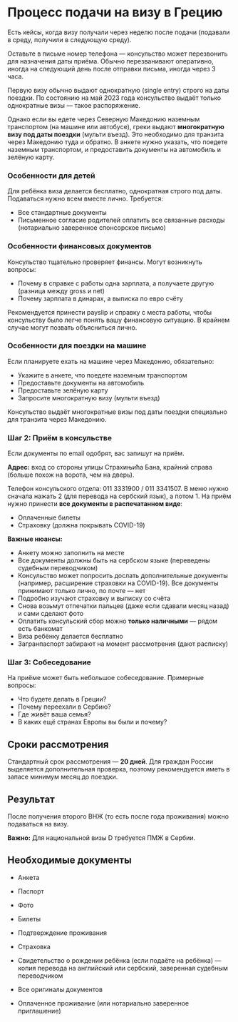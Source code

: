 # Процесс подачи на визу в Грецию
Есть кейсы, когда визу получали через неделю после подачи (подавали в среду, получили в следующую среду).

Оставьте в письме номер телефона — консульство может перезвонить для назначения даты приёма. Обычно перезванивают оперативно, иногда на следующий день после отправки письма, иногда через 3 часа.

Первую визу обычно выдают однократную (single entry) строго на даты поездки. По состоянию на май 2023 года консульство выдаёт только однократные визы — такое распоряжение.

Однако если вы едете через Северную Македонию наземным транспортом (на машине или автобусе), греки выдают **многократную визу под даты поездки** (мульти въезд). Это необходимо для транзита через Македонию туда и обратно. В анкете нужно указать, что поедете наземным транспортом, и предоставить документы на автомобиль и зелёную карту.
### Особенности для детей

Для ребёнка виза делается бесплатно, однократная строго под даты. Подаваться нужно всем вместе лично. Требуется:

- Все стандартные документы
- Письменное согласие родителей оплатить все связанные расходы (нотариально заверенное спонсорское письмо)

### Особенности финансовых документов

Консульство тщательно проверяет финансы. Могут возникнуть вопросы:

- Почему в справке с работы одна зарплата, а получаете другую (разница между gross и net)
- Почему зарплата в динарах, а выписка по евро счёту

Рекомендуется принести payslip и справку с места работы, чтобы консульству было легче понять вашу финансовую ситуацию. В крайнем случае могут позвать объясниться лично.

### Особенности для поездки на машине

Если планируете ехать на машине через Македонию, обязательно:

- Укажите в анкете, что поедете наземным транспортом
- Предоставьте документы на автомобиль
- Предоставьте зелёную карту
- Запросите многократную визу (мульти въезд)

Консульство выдаёт многократные визы под даты поездки специально для транзита через Македонию.

### Шаг 2: Приём в консульстве

Если документы по email одобрят, вас запишут на приём. 

**Адрес:** вход со стороны улицы Страхињића Бана, крайний справа (больше похож на ворота, чем на дверь).

Телефон консульского отдела: 011 3331900 / 011 3341507. В меню нужно сначала нажать 2 (для перевода на сербский язык), а потом 1.
На приём нужно принести **все документы в распечатанном виде**:

- Оплаченные билеты
- Страховку (должна покрывать COVID-19)

**Важные нюансы:**

- Анкету можно заполнить на месте
- Все документы должны быть на сербском языке (переведены судебным переводчиком)
- Консульство может попросить дослать дополнительные документы (например, расширение страховки на COVID-19). Все документы принимают только лично, по почте — нет
- Подробно изучают страховку и выписку со счёта
- Снова возьмут отпечатки пальцев (даже если сдавали месяц назад) и сами сделают фото
- Оплатить консульский сбор можно **только наличными** — рядом есть банкомат
- Виза ребёнку делается бесплатно
- Загранпаспорт забирают на момент рассмотрения (дают расписку)

### Шаг 3: Собеседование

На приёме может быть небольшое собеседование. Примерные вопросы:

- Что будете делать в Греции?
- Почему переехали в Сербию?
- Где живёт ваша семья?
- В каких ещё странах Европы вы были и почему?

## Сроки рассмотрения

Стандартный срок рассмотрения — **20 дней**. Для граждан России выделяется дополнительная проверка, поэтому рекомендуется иметь в запасе минимум месяц до поездки.

## Результат

После получения второго ВНЖ (то есть после года проживания) можно подаваться на визу.

**Важно:** Для национальной визы D требуется ПМЖ в Сербии.



## Необходимые документы

- Анкета
- Паспорт
- Фото
- Билеты
- Подтверждение проживания
- Страховка
- Свидетельство о рождении ребёнка (если подаёте на ребёнка) — копия перевода на английский или сербский, заверенная судебным переводчиком









- Все оригиналы документов
- Оплаченное проживание (или нотариально заверенное приглашение)

